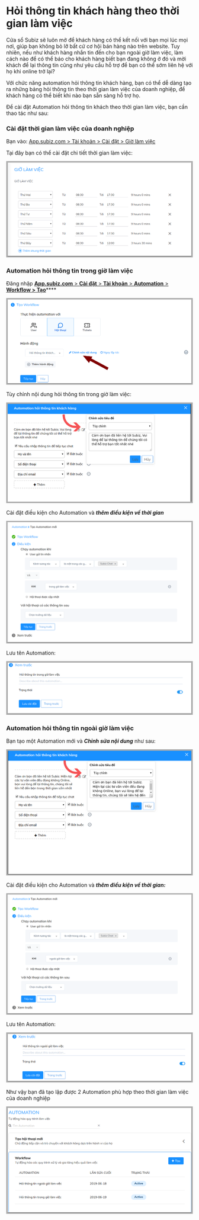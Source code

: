 # Hỏi thông tin khách hàng theo thời gian làm việc

Cửa sổ Subiz sẽ luôn mở để khách hàng có thể kết nối với bạn mọi lúc mọi nơi, giúp bạn không bỏ lỡ bất cứ cơ hội bán hàng nào trên website. Tuy nhiên, nếu như khách hàng nhắn tin đến cho bạn ngoài giờ làm việc, làm cách nào để có thể báo cho khách hàng biết bạn đang không ở đó và mời khách để lại thông tin cũng như yêu cầu hỗ trợ để bạn có thể sớm liên hệ với họ khi online trở lại?

 Với chức năng automation hỏi thông tin khách hàng, bạn có thể dễ dàng tạo ra những bảng hỏi thông tin theo thời gian làm việc của doanh nghiệp, để khách hàng có thể biết khi nào bạn sẵn sàng hỗ trợ họ.

Để cài đặt Automation hỏi thông tin khách theo thời gian làm việc, bạn cần thao tác như sau:

### Cài đặt thời gian làm việc của doanh nghiệp 

Bạn vào: [App.subiz.com &gt; Tài khoản &gt; Cài đặt &gt; Giờ làm việc](https://app.subiz.com/settings/business-hours)

Tại đây bạn có thể cài đặt chi tiết thời gian làm việc:

![Gi&#x1EDD; l&#xE0;m vi&#x1EC7;c](../../.gitbook/assets/gio-lam-viec.png)

### Automation hỏi thông tin trong giờ làm việc

Đăng nhập [**App.subiz.com** &gt; **Cài đặt** &gt; **Tài khoản** &gt; **Automation** &gt; **Workflow &gt; Tạo**](https://app.subiz.com/settings/automation-workflow)\*\*\*\*

![T&#x1EA1;o Automation](../../.gitbook/assets/tao-automation-1.png)

Tùy chỉnh nội dung hỏi thông tin trong giờ làm việc:

![N&#x1ED9;i dung h&#x1ECF;i th&#xF4;ng tin trong gi&#x1EDD; l&#xE0;m vi&#x1EC7;c](../../.gitbook/assets/trong-gio-lam-viec-2.png)

Cài đặt điều kiện cho Automation và _**thêm điều kiện về thời gian**_

![&#x110;i&#x1EC1;u ki&#x1EC7;n Automation](../../.gitbook/assets/trong-gio-lam-viec-dieu-kien.png)

Lưu tên Automation:

![L&#x1B0;u t&#xEA;n Automation](../../.gitbook/assets/luu-1.png)

### Automation hỏi thông tin ngoài giờ làm việc 

Bạn tạo một Automation mới và _**Chỉnh sửa nội dung**_ như sau:

![N&#x1ED9;i dung h&#x1ECF;i th&#xF4;ng tin ngo&#xE0;i gi&#x1EDD; l&#xE0;m vi&#x1EC7;c](../../.gitbook/assets/ngoai-gio-lam-viec-2.png)

Cài đặt điều kiện cho Automation và _**thêm điều kiện về thời gian:**_

![C&#xE0;i &#x111;&#x1EB7;t &#x111;i&#x1EC1;u ki&#x1EC7;n](../../.gitbook/assets/ngoai-gio-lam-viec-dieu-kien%20%281%29.png)

Lưu tên Automation:

![L&#x1B0;u t&#xEA;n Automation](../../.gitbook/assets/luu-2.png)

Như vậy bạn đã tạo lập được 2 Automation phù hợp theo thời gian làm việc của doanh nghiệp

![Danh s&#xE1;ch Automation](../../.gitbook/assets/list.png)

